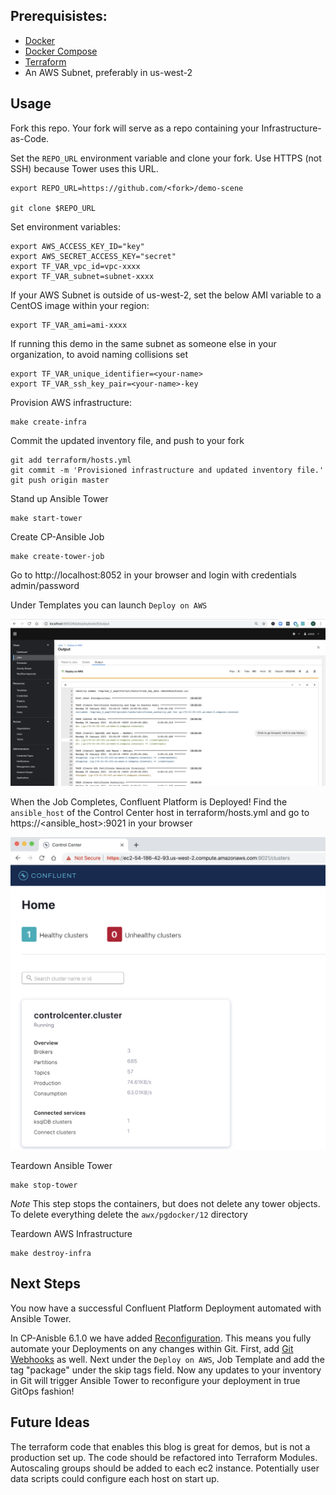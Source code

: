 ## Prerequisistes:
- [Docker](https://docs.docker.com/desktop/)
- [Docker Compose](https://docs.docker.com/compose/install/)
- [Terraform](https://www.terraform.io/downloads.html)
- An AWS Subnet, preferably in us-west-2

## Usage
Fork this repo. Your fork will serve as a repo containing your Infrastructure-as-Code.

Set the `REPO_URL` environment variable and clone your fork. Use HTTPS (not SSH) because Tower uses this URL.
```
export REPO_URL=https://github.com/<fork>/demo-scene

git clone $REPO_URL
```

Set environment variables:
```
export AWS_ACCESS_KEY_ID="key"
export AWS_SECRET_ACCESS_KEY="secret"
export TF_VAR_vpc_id=vpc-xxxx
export TF_VAR_subnet=subnet-xxxx
```

If your AWS Subnet is outside of us-west-2, set the below AMI variable to a CentOS image within your region:
```
export TF_VAR_ami=ami-xxxx
```

If running this demo in the same subnet as someone else in your organization, to avoid naming collisions set
```
export TF_VAR_unique_identifier=<your-name>
export TF_VAR_ssh_key_pair=<your-name>-key
```

Provision AWS infrastructure:
```
make create-infra
```

Commit the updated inventory file, and push to your fork
```
git add terraform/hosts.yml
git commit -m 'Provisioned infrastructure and updated inventory file.'
git push origin master
```

Stand up Ansible Tower
```
make start-tower
```

Create CP-Ansible Job
```
make create-tower-job
```

Go to http://localhost:8052 in your browser and login with credentials admin/password

Under Templates you can launch `Deploy on AWS`

![](screenshots/job-output.png)

When the Job Completes, Confluent Platform is Deployed! Find the `ansible_host` of the Control Center host in terraform/hosts.yml and go to https://<ansible_host>:9021 in your browser

![](screenshots/control-center.png)

Teardown Ansible Tower
```
make stop-tower
```
*Note* This step stops the containers, but does not delete any tower objects. To delete everything delete the `awx/pgdocker/12` directory

Teardown AWS Infrastructure
```
make destroy-infra
```

## Next Steps
You now have a successful Confluent Platform Deployment automated with Ansible Tower.

In CP-Anisble 6.1.0 we have added [Reconfiguration](https://docs.confluent.io/ansible/current/ansible-reconfigure.html). This means you fully automate your Deployments on any changes within Git. First, add [Git Webhooks](https://docs.ansible.com/ansible-tower/latest/html/userguide/webhooks.html) as well. Next under the `Deploy on AWS`, Job Template and add the tag "package" under the skip tags field. Now  any updates to your inventory in Git will trigger Ansible Tower to reconfigure your deployment in true GitOps fashion!

## Future Ideas
The terraform code that enables this blog is great for demos, but is not a production set up. The code should be refactored into Terraform Modules. Autoscaling groups should be added to each ec2 instance. Potentially user data scripts could configure each host on start up.
